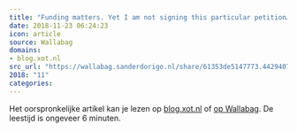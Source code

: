 ```yaml
---
title: "Funding matters. Yet I am not signing this particular petition… // Jaap-Henk Hoepman"
date: 2018-11-23 06:24:23
icon: article
source: Wallabag
domains:
- blog.xot.nl
src_url: "https://wallabag.sanderdorigo.nl/share/61353de5147773.44294079"
2018: "11"
categories:
---
```

Het oorspronkelijke artikel kan je lezen op [blog.xot.nl](https://blog.xot.nl/2018/09/28/funding-matters-yet-i-am-not-signing-this-particular-petition/) of [op Wallabag](https://wallabag.sanderdorigo.nl/share/61353de5147773.44294079). De leestijd is ongeveer 6 minuten.